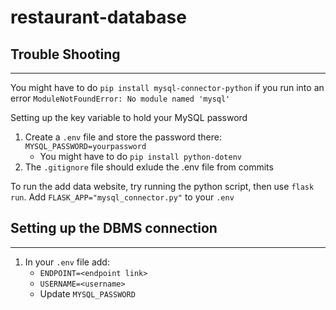 # restaurant-database
## Trouble Shooting
---
You might have to do `pip install mysql-connector-python` if you run into an error `ModuleNotFoundError: No module named 'mysql'`

Setting up the key variable to hold your MySQL password
1. Create a `.env` file and store the password there: `MYSQL_PASSWORD=yourpassword`
    - You might have to do `pip install python-dotenv`
2. The `.gitignore` file should exlude the .env file from commits


To run the add data website, try running the python script, then use `flask run`. 
Add `FLASK_APP="mysql_connector.py"` to your `.env`

## Setting up the DBMS connection
--- 
1. In your `.env` file add:
    - `ENDPOINT=<endpoint link>`
    - `USERNAME=<username>`
    - Update `MYSQL_PASSWORD`